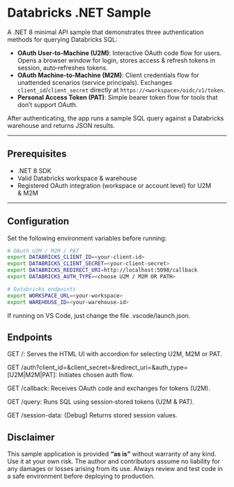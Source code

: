 # Databricks .NET Sample

A .NET 8 minimal API sample that demonstrates three authentication methods for querying Databricks SQL:

- **OAuth User‑to‑Machine (U2M)**: Interactive OAuth code flow for users. Opens a browser window for login, stores access & refresh tokens in session, auto‑refreshes tokens.
- **OAuth Machine‑to‑Machine (M2M)**: Client credentials flow for unattended scenarios (service principals). Exchanges `client_id`/`client_secret` directly at `https://<workspace>/oidc/v1/token`.
- **Personal Access Token (PAT)**: Simple bearer token flow for tools that don’t support OAuth.

After authenticating, the app runs a sample SQL query against a Databricks warehouse and returns JSON results.

---

## Prerequisites

- .NET 8 SDK  
- Valid Databricks workspace & warehouse  
- Registered OAuth integration (workspace or account level) for U2M & M2M  

---

## Configuration

Set the following environment variables before running:

```bash
# OAuth U2M / M2M / PAT
export DATABRICKS_CLIENT_ID=<your-client-id>
export DATABRICKS_CLIENT_SECRET=<your-client-secret>
export DATABRICKS_REDIRECT_URI=http://localhost:5098/callback
export DATABRICKS_AUTH_TYPE=<choose U2M / M2M OR PATH>

# Databricks endpoints
export WORKSPACE_URL=<your-workspace>
export WAREHOUSE_ID=<your-warehouse-id>
```

If running on VS Code, just change the file .vscode/launch.json.


## Endpoints

GET /: Serves the HTML UI with accordion for selecting U2M, M2M or PAT.

GET /auth?client_id=&client_secret=&redirect_uri=&auth_type=[U2M|M2M|PAT]: Initiates chosen auth flow.

GET /callback: Receives OAuth code and exchanges for tokens (U2M).

GET /query: Runs SQL using session‑stored tokens (U2M & PAT).

GET /session-data: (Debug) Returns stored session values.

## Disclaimer

This sample application is provided **“as is”** without warranty of any kind. Use it at your own risk. The author and contributors assume no liability for any damages or losses arising from its use. Always review and test code in a safe environment before deploying to production.